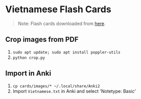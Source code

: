 # Vietnamese Flash Cards

> Note: Flash cards downloaded from [here](https://www.tuttlepublishing.com/elementary-vietnamese).

## Crop images from PDF
1. `sudo apt update; sudo apt install poppler-utils`
2. `python crop.py`

## Import in Anki
1. `cp cards/images/* ~/.local/share/Anki2`
2. Import `Vietnamese.txt` in Anki and select 'Notetype: Basic'
